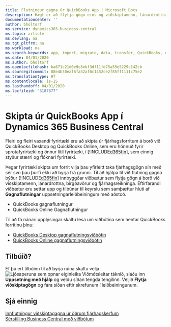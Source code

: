 ```yaml
---
title: Flutningur gagna úr QuickBooks App | Microsoft Docs
description: Hægt er að flytja gögn eins og viðskiptamenn, lánardrottna, birgðavörur og fjárhagsreikninga úr QuickBooks forritum í Business Central, Business Edition.
documentationcenter: ''
author: bholtorf
ms.service: dynamics365-business-central
ms.topic: article
ms.devlang: na
ms.tgt_pltfrm: na
ms.workload: na
ms.search.keywords: app, import, migrate, data, transfer, QuickBooks, customize
ms.date: 04/01/2020
ms.author: bholtorf
ms.openlocfilehash: ba671c21d0e9c8ebf3df11fd75a55e5229c142cb
ms.sourcegitcommit: 88e4b30eaf6fa32af0c1452ce2f85ff1111c75e2
ms.translationtype: HT
ms.contentlocale: is-IS
ms.lasthandoff: 04/01/2020
ms.locfileid: "3187677"
---
```

# <a name="changing-from-a-quickbooks-app-to-dynamics-365-business-central"></a>Skipta úr QuickBooks App í Dynamics 365 Business Central
Fleiri og fleiri vaxandi fyrirtæki eru að skipta úr fjárhagsforritum á borð við QuickBooks Desktop og QuickBooks Online, sem eru hönnuð fyrir sprotafyrirtæki og önnur lítil fyrirtæki, í [!INCLUDE[d365fin](includes/d365fin_md.md)], sem einnig styður stærri og flóknari fyrirtæki. 

Þegar fyrirtæki skipta um forrit vilja þau yfirleitt taka fjárhagsgögn sín með sér svo þau þurfi ekki að byrja frá grunni. Til að hjálpa til við flutning gagna býður [!INCLUDE[d365fin](includes/d365fin_md.md)] innbyggðar viðbætur sem flytja gögn á borð við viðskiptamenn, lánardrottna, birgðavörur og fjárhagsreikninga. Eftirfarandi viðbætur eru settar upp og tilbúnar til keyrslu sem samþættur hluti af **Gagnaflutningar** uppsetningarleiðbeiningum með aðstoð.

* QuickBooks gagnaflutningur 
* QuickBooks Online Gagnaflutningur

Til að fá nánari upplýsingar skaltu lesa um viðbótina sem hentar QuickBooks forritinu þínu:   

* [QuickBooks Desktop gagnaflutningsviðbótin](ui-extensions-quickbooks-data-migration.md)
* [QuickBooks Online gagnaflutningsviðbótin](ui-extensions-quickbooks-online-data-migration.md)

## <a name="ready-now"></a>Tilbúið?
Ef þú ert tilbúinn til að byrja núna skaltu velja ![Ljósaperuna sem opnar eiginleika Viðmótsleitar](media/ui-search/search_small.png "Segðu mér hvað þú vilt gera") táknið, sláðu inn **Uppsetning með hjálp** og veldu síðan tengda tengilinn. Veljið **Flytja viðskiptagögn** og fara síðan eftir skrefunum í leiðbeiningunum.

## <a name="see-also"></a>Sjá einnig
[Innflutningur viðskiptagagna úr öðrum fjárhagskerfum](across-import-data-configuration-packages.md)  
[Sérstilling Business Central með viðbótum](ui-extensions.md)   
